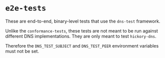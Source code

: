 # `e2e-tests`

These are end-to-end, binary-level tests that use the `dns-test` framework.

Unlike the `conformance-tests`, these tests are not meant to be run against different DNS implementations. They are only meant to test `hickory-dns`.

Therefore the `DNS_TEST_SUBJECT` and `DNS_TEST_PEER` environment variables must not be set.
